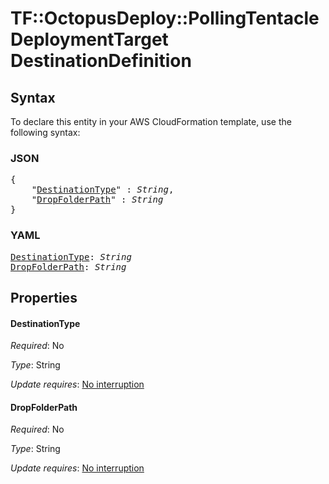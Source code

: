 # TF::OctopusDeploy::PollingTentacleDeploymentTarget DestinationDefinition

## Syntax

To declare this entity in your AWS CloudFormation template, use the following syntax:

### JSON

<pre>
{
    "<a href="#destinationtype" title="DestinationType">DestinationType</a>" : <i>String</i>,
    "<a href="#dropfolderpath" title="DropFolderPath">DropFolderPath</a>" : <i>String</i>
}
</pre>

### YAML

<pre>
<a href="#destinationtype" title="DestinationType">DestinationType</a>: <i>String</i>
<a href="#dropfolderpath" title="DropFolderPath">DropFolderPath</a>: <i>String</i>
</pre>

## Properties

#### DestinationType

_Required_: No

_Type_: String

_Update requires_: [No interruption](https://docs.aws.amazon.com/AWSCloudFormation/latest/UserGuide/using-cfn-updating-stacks-update-behaviors.html#update-no-interrupt)

#### DropFolderPath

_Required_: No

_Type_: String

_Update requires_: [No interruption](https://docs.aws.amazon.com/AWSCloudFormation/latest/UserGuide/using-cfn-updating-stacks-update-behaviors.html#update-no-interrupt)

